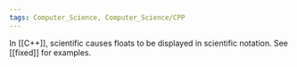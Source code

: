 ```yaml
---
tags: Computer_Science, Computer_Science/CPP
---
```

In [[C++]], scientific causes floats to be displayed in scientific notation. See [[fixed]] for examples.